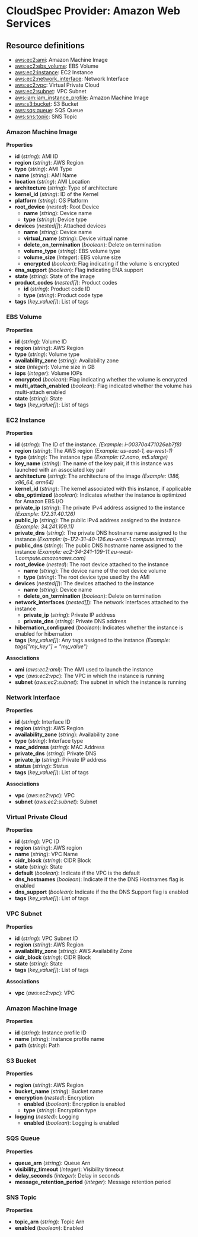 
# CloudSpec Provider: Amazon Web Services

## Resource definitions

* [aws:ec2:ami](#amazon-machine-image): Amazon Machine Image
* [aws:ec2:ebs_volume](#ebs-volume): EBS Volume
* [aws:ec2:instance](#ec2-instance): EC2 Instance
* [aws:ec2:network_interface](#network-interface): Network Interface
* [aws:ec2:vpc](#virtual-private-cloud): Virtual Private Cloud
* [aws:ec2:subnet](#vpc-subnet): VPC Subnet
* [aws:iam:iam_instance_profile](#amazon-machine-image): Amazon Machine Image
* [aws:s3:bucket](#s3-bucket): S3 Bucket
* [aws:sqs:queue](#sqs-queue): SQS Queue
* [aws:sns:topic](#sns-topic): SNS Topic

### Amazon Machine Image

**Properties**

* **id** (*string*):
AMI ID
* **region** (*string*):
AWS Region
* **type** (*string*):
AMI Type
* **name** (*string*):
AMI Name
* **location** (*string*):
AMI Location
* **architecture** (*string*):
Type of architecture
* **kernel_id** (*string*):
ID of the Kernel
* **platform** (*string*):
OS Platform
* **root_device** (*nested*):
Root Device
    * **name** (*string*):
Device name
    * **type** (*string*):
Device type
* **devices** (*nested[]*):
Attached devices
    * **name** (*string*):
Device name
    * **virtual_name** (*string*):
Device virtual name
    * **delete_on_termination** (*boolean*):
Delete on termination
    * **volume_type** (*string*):
EBS volume type
    * **volume_size** (*integer*):
EBS volume size
    * **encrypted** (*boolean*):
Flag indicating if the volume is encrypted
* **ena_support** (*boolean*):
Flag indicating ENA support
* **state** (*string*):
State of the image
* **product_codes** (*nested[]*):
Product codes
    * **id** (*string*):
Product code ID
    * **type** (*string*):
Product code type
* **tags** (*key_value[]*):
List of tags


### EBS Volume

**Properties**

* **id** (*string*):
Volume ID
* **region** (*string*):
AWS Region
* **type** (*string*):
Volume type
* **availability_zone** (*string*):
Availability zone
* **size** (*integer*):
Volume size in GB
* **iops** (*integer*):
Volume IOPs
* **encrypted** (*boolean*):
Flag indicating whether the volume is encrypted
* **multi_attach_enabled** (*boolean*):
Flag indicated whether the volume has multi-attach enabled
* **state** (*string*):
State
* **tags** (*key_value[]*):
List of tags


### EC2 Instance

**Properties**

* **id** (*string*):
The ID of the instance. *(Example: i-00370a471026eb7f8)*
* **region** (*string*):
The AWS region *(Example: us-east-1, eu-west-1)*
* **type** (*string*):
The instance type *(Example: t2.nano, m5.xlarge)*
* **key_name** (*string*):
The name of the key pair, if this instance was launched with an associated key pair
* **architecture** (*string*):
The architecture of the image *(Example: i386, x86_64, arm64)*
* **kernel_id** (*string*):
The kernel associated with this instance, if applicable
* **ebs_optimized** (*boolean*):
Indicates whether the instance is optimized for Amazon EBS I/O
* **private_ip** (*string*):
The private IPv4 address assigned to the instance *(Example: 172.31.40.126)*
* **public_ip** (*string*):
The public IPv4 address assigned to the instance *(Example: 34.241.109.11)*
* **private_dns** (*string*):
The private DNS hostname name assigned to the instance *(Example: ip-172-31-40-126.eu-west-1.compute.internal)*
* **public_dns** (*string*):
The public DNS hostname name assigned to the instance *(Example: ec2-34-241-109-11.eu-west-1.compute.amazonaws.com)*
* **root_device** (*nested*):
The root device attached to the instance
    * **name** (*string*):
The device name of the root device volume
    * **type** (*string*):
The root device type used by the AMI
* **devices** (*nested[]*):
The devices attached to the instance
    * **name** (*string*):
Device name
    * **delete_on_termination** (*boolean*):
Delete on termination
* **network_interfaces** (*nested[]*):
The network interfaces attached to the instance
    * **private_ip** (*string*):
Private IP address
    * **private_dns** (*string*):
Private DNS address
* **hibernation_configured** (*boolean*):
Indicates whether the instance is enabled for hibernation
* **tags** (*key_value[]*):
Any tags assigned to the instance *(Example: tags["my_key"] = "my_value")*

**Associations**

* **ami** (*aws:ec2:ami*): The AMI used to launch the instance
* **vpc** (*aws:ec2:vpc*): The VPC in which the instance is running
* **subnet** (*aws:ec2:subnet*): The subnet in which the instance is running

### Network Interface

**Properties**

* **id** (*string*):
Interface ID
* **region** (*string*):
AWS Region
* **availability_zone** (*string*):
Availability zone
* **type** (*string*):
Interface type
* **mac_address** (*string*):
MAC Address
* **private_dns** (*string*):
Private DNS
* **private_ip** (*string*):
Private IP address
* **status** (*string*):
Status
* **tags** (*key_value[]*):
List of tags

**Associations**

* **vpc** (*aws:ec2:vpc*): VPC
* **subnet** (*aws:ec2:subnet*): Subnet

### Virtual Private Cloud

**Properties**

* **id** (*string*):
VPC ID
* **region** (*string*):
AWS region
* **name** (*string*):
VPC Name
* **cidr_block** (*string*):
CIDR Block
* **state** (*string*):
State
* **default** (*boolean*):
Indicate if the VPC is the default
* **dns_hostnames** (*boolean*):
Indicate if the the DNS Hostnames flag is enabled
* **dns_support** (*boolean*):
Indicate if the the DNS Support flag is enabled
* **tags** (*key_value[]*):
List of tags


### VPC Subnet

**Properties**

* **id** (*string*):
VPC Subnet ID
* **region** (*string*):
AWS Region
* **availability_zone** (*string*):
AWS Availability Zone
* **cidr_block** (*string*):
CIDR Block
* **state** (*string*):
State
* **tags** (*key_value[]*):
List of tags

**Associations**

* **vpc** (*aws:ec2:vpc*): VPC

### Amazon Machine Image

**Properties**

* **id** (*string*):
Instance profile ID
* **name** (*string*):
Instance profile name
* **path** (*string*):
Path


### S3 Bucket

**Properties**

* **region** (*string*):
AWS Region
* **bucket_name** (*string*):
Bucket name
* **encryption** (*nested*):
Encryption
    * **enabled** (*boolean*):
Encryption is enabled
    * **type** (*string*):
Encryption type
* **logging** (*nested*):
Logging
    * **enabled** (*boolean*):
Logging is enabled


### SQS Queue

**Properties**

* **queue_arn** (*string*):
Queue Arn
* **visibility_timeout** (*integer*):
Visibility timeout
* **delay_seconds** (*integer*):
Delay in seconds
* **message_retention_period** (*integer*):
Message retention period


### SNS Topic

**Properties**

* **topic_arn** (*string*):
Topic Arn
* **enabled** (*boolean*):
Enabled


